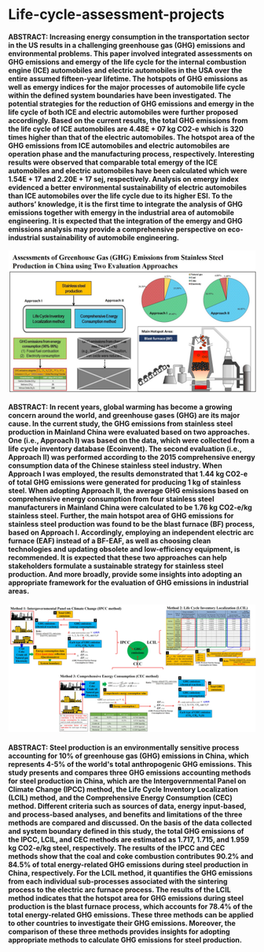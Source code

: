# Life-cycle-assessment-projects

#### ABSTRACT: Increasing energy consumption in the transportation sector in the US results in a challenging greenhouse gas (GHG) emissions and environmental problems. This paper involved integrated assessments on GHG emissions and emergy of the life cycle for the internal combustion engine (ICE) automobiles and electric automobiles in the USA over the entire assumed fifteen-year lifetime. The hotspots of GHG emissions as well as emergy indices for the major processes of automobile life cycle within the defined system boundaries have been investigated. The potential strategies for the reduction of GHG emissions and emergy in the life cycle of both ICE and electric automobiles were further proposed accordingly. Based on the current results, the total GHG emissions from the life cycle of ICE automobiles are 4.48E + 07 kg CO2-e which is 320 times higher than that of the electric automobiles. The hotspot area of the GHG emissions from ICE automobiles and electric automobiles are operation phase and the manufacturing process, respectively. Interesting results were observed that comparable total emergy of the ICE automobiles and electric automobiles have been calculated which were 1.54E + 17 and 2.20E + 17 sej, respectively. Analysis on emergy index evidenced a better environmental sustainability of electric automobiles than ICE automobiles over the life cycle due to its higher ESI. To the authors’ knowledge, it is the first time to integrate the analysis of GHG emissions together with emergy in the industrial area of automobile engineering. It is expected that the integration of the emergy and GHG emissions analysis may provide a comprehensive perspective on eco-industrial sustainability of automobile engineering.


![Screenshot](https://github.com/jr198868/Life-cycle-assessment-projects/raw/master/materials/Graphic_Abstract_2.jpg)

#### ABSTRACT: In recent years, global warming has become a growing concern around the world, and greenhouse gases (GHG) are its major cause. In the current study, the GHG emissions from stainless steel production in Mainland China were evaluated based on two approaches. One (i.e., Approach I) was based on the data, which were collected from a life cycle inventory database (Ecoinvent). The second evaluation (i.e., Approach II) was performed according to the 2015 comprehensive energy consumption data of the Chinese stainless steel industry. When Approach I was employed, the results demonstrated that 1.44 kg CO2-e of total GHG emissions were generated for producing 1 kg of stainless steel. When adopting Approach II, the average GHG emissions based on comprehensive energy consumption from four stainless steel manufacturers in Mainland China were calculated to be 1.76 kg CO2-e/kg stainless steel. Further, the main hotspot area of GHG emissions for stainless steel production was found to be the blast furnace (BF) process, based on Approach I. Accordingly, employing an independent electric arc furnace (EAF) instead of a BF-EAF, as well as choosing clean technologies and updating obsolete and low-efficiency equipment, is recommended. It is expected that these two approaches can help stakeholders formulate a sustainable strategy for stainless steel production. And more broadly, provide some insights into adopting an appropriate framework for the evaluation of GHG emissions in industrial areas.


![Screenshot](https://github.com/jr198868/Life-cycle-assessment-projects/raw/master/materials/Graphic_Abstract_3.jpg)

#### ABSTRACT: Steel production is an environmentally sensitive process accounting for 10% of greenhouse gas (GHG) emissions in China, which represents 4-5% of the world's total anthropogenic GHG emissions. This study presents and compares three GHG emissions accounting methods for steel production in China, which are the Intergovernmental Panel on Climate Change (IPCC) method, the Life Cycle Inventory Localization (LCIL) method, and the Comprehensive Energy Consumption (CEC) method. Different criteria such as sources of data, energy input-based, and process-based analyses, and benefits and limitations of the three methods are compared and discussed. On the basis of the data collected and system boundary defined in this study, the total GHG emissions of the IPCC, LCIL, and CEC methods are estimated as 1.717, 1.715, and 1.959 kg CO2-e/kg steel, respectively. The results of the IPCC and CEC methods show that the coal and coke combustion contributes 90.2% and 84.5% of total energy-related GHG emissions during steel production in China, respectively. For the LCIL method, it quantifies the GHG emissions from each individual sub-processes associated with the sintering process to the electric arc furnace process. The results of the LCIL method indicates that the hotspot area for GHG emissions during steel production is the blast furnace process, which accounts for 78.4% of the total energy-related GHG emissions. These three methods can be applied to other countries to investigate their GHG emissions. Moreover, the comparison of these three methods provides insights for adopting appropriate methods to calculate GHG emissions for steel production.
